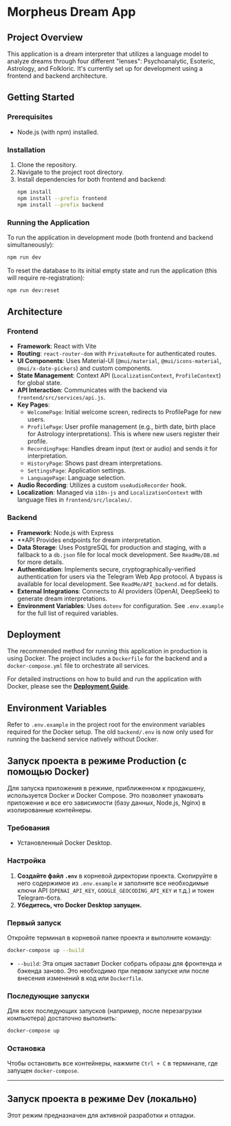 # Morpheus Dream App

## Project Overview
This application is a dream interpreter that utilizes a language model to analyze dreams through four different "lenses": Psychoanalytic, Esoteric, Astrology, and Folkloric. It's currently set up for development using a frontend and backend architecture.

## Getting Started

### Prerequisites
- Node.js (with npm) installed.

### Installation
1. Clone the repository.
2. Navigate to the project root directory.
3. Install dependencies for both frontend and backend:
   ```bash
   npm install
   npm install --prefix frontend
   npm install --prefix backend
   ```

### Running the Application
To run the application in development mode (both frontend and backend simultaneously):
```bash
npm run dev
```

To reset the database to its initial empty state and run the application (this will require re-registration):
```bash
npm run dev:reset
```

## Architecture

### Frontend
- **Framework**: React with Vite
- **Routing**: `react-router-dom` with `PrivateRoute` for authenticated routes.
- **UI Components**: Uses Material-UI (`@mui/material`, `@mui/icons-material`, `@mui/x-date-pickers`) and custom components.
- **State Management**: Context API (`LocalizationContext`, `ProfileContext`) for global state.
- **API Interaction**: Communicates with the backend via `frontend/src/services/api.js`.
- **Key Pages**:
    - `WelcomePage`: Initial welcome screen, redirects to ProfilePage for new users.
    - `ProfilePage`: User profile management (e.g., birth date, birth place for Astrology interpretations). This is where new users register their profile.
    - `RecordingPage`: Handles dream input (text or audio) and sends it for interpretation.
    - `HistoryPage`: Shows past dream interpretations.
    - `SettingsPage`: Application settings.
    - `LanguagePage`: Language selection.
- **Audio Recording**: Utilizes a custom `useAudioRecorder` hook.
- **Localization**: Managed via `i18n-js` and `LocalizationContext` with language files in `frontend/src/locales/`.

### Backend
- **Framework**: Node.js with Express
- **API Provides endpoints for dream interpretation.
- **Data Storage**: Uses PostgreSQL for production and staging, with a fallback to a `db.json` file for local mock development. See `ReadMe/DB.md` for more details.
- **Authentication**: Implements secure, cryptographically-verified authentication for users via the Telegram Web App protocol. A bypass is available for local development. See `ReadMe/API_backend.md` for details.
- **External Integrations**: Connects to AI providers (OpenAI, DeepSeek) to generate dream interpretations.
- **Environment Variables**: Uses `dotenv` for configuration. See `.env.example` for the full list of required variables.

## Deployment

The recommended method for running this application in production is using Docker. The project includes a `Dockerfile` for the backend and a `docker-compose.yml` file to orchestrate all services.

For detailed instructions on how to build and run the application with Docker, please see the **[Deployment Guide](ReadMe/Deployment.md)**.

## Environment Variables

Refer to `.env.example` in the project root for the environment variables required for the Docker setup. The old `backend/.env` is now only used for running the backend service natively without Docker.

## Запуск проекта в режиме Production (с помощью Docker)

Для запуска приложения в режиме, приближенном к продакшену, используется Docker и Docker Compose. Это позволяет упаковать приложение и все его зависимости (базу данных, Node.js, Nginx) в изолированные контейнеры.

### Требования
- Установленный Docker Desktop.

### Настройка
1.  **Создайте файл `.env`** в корневой директории проекта. Скопируйте в него содержимое из `.env.example` и заполните все необходимые ключи API (`OPENAI_API_KEY`, `GOOGLE_GEOCODING_API_KEY` и т.д.) и токен Telegram-бота.
2.  **Убедитесь, что Docker Desktop запущен.**

### Первый запуск
Откройте терминал в корневой папке проекта и выполните команду:
```bash
docker-compose up --build
```
-   `--build`: Эта опция заставит Docker собрать образы для фронтенда и бэкенда заново. Это необходимо при первом запуске или после внесения изменений в код или `Dockerfile`.

### Последующие запуски
Для всех последующих запусков (например, после перезагрузки компьютера) достаточно выполнить:
```bash
docker-compose up
```

### Остановка
Чтобы остановить все контейнеры, нажмите `Ctrl + C` в терминале, где запущен `docker-compose`.

---

## Запуск проекта в режиме Dev (локально)

Этот режим предназначен для активной разработки и отладки.

